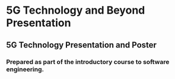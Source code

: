 # 5G Technology and Beyond Presentation
## 5G Technology Presentation and Poster

### Prepared as part of the introductory course to software engineering.
